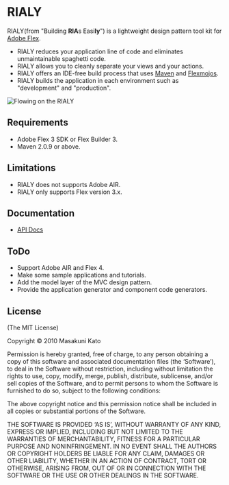 # RIALY

RIALY(from "Building **RIA**s Easi**ly**") is a lightweight design pattern tool kit for [Adobe Flex](http://www.adobe.com/products/flex/).

+ RIALY reduces your application line of code and eliminates unmaintainable spaghetti code.
+ RIALY allows you to cleanly separate your views and your actions.
+ RIALY offers an IDE-free build process that uses [Maven](http://maven.apache.org/) and [Flexmojos](http://flexmojos.sonatype.org/).
+ RIALY builds the application in each environment such as "development" and "production".

![Flowing on the RIALY](http://mackato.github.com/rialy-flex-framework/images/RialyFlowDiagram.png)

## Requirements

+ Adobe Flex 3 SDK or Flex Builder 3.
+ Maven 2.0.9 or above.

## Limitations

+ RIALY does not supports Adobe AIR.
+ RIALY only supports Flex version 3.x.

## Documentation

+ [API Docs](http://mackato.github.com/rialy-flex-framework/asdoc/)

## ToDo

+ Support Adobe AIR and Flex 4.
+ Make some sample applications and tutorials.
+ Add the model layer of the MVC design pattern.
+ Provide the application generator and component code generators.

## License

(The MIT License)

Copyright &copy; 2010 Masakuni Kato

Permission is hereby granted, free of charge, to any person obtaining a copy of this software and associated documentation files (the ‘Software’), to deal in the Software without restriction, including without limitation the rights to use, copy, modify, merge, publish, distribute, sublicense, and/or sell copies of the Software, and to permit persons to whom the Software is furnished to do so, subject to the following conditions:

The above copyright notice and this permission notice shall be included in all copies or substantial portions of the Software.

THE SOFTWARE IS PROVIDED ‘AS IS’, WITHOUT WARRANTY OF ANY KIND, EXPRESS OR IMPLIED, INCLUDING BUT NOT LIMITED TO THE WARRANTIES OF MERCHANTABILITY, FITNESS FOR A PARTICULAR PURPOSE AND NONINFRINGEMENT. IN NO EVENT SHALL THE AUTHORS OR COPYRIGHT HOLDERS BE LIABLE FOR ANY CLAIM, DAMAGES OR OTHER LIABILITY, WHETHER IN AN ACTION OF CONTRACT, TORT OR OTHERWISE, ARISING FROM, OUT OF OR IN CONNECTION WITH THE SOFTWARE OR THE USE OR OTHER DEALINGS IN THE SOFTWARE.
